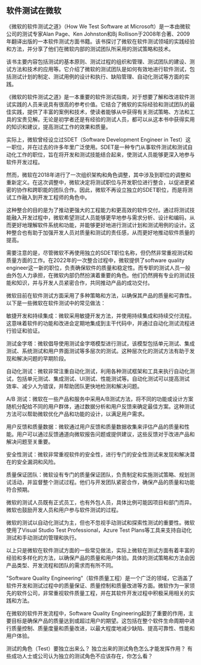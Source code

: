 ## 软件测试在微软

《微软的软件测试之道》（How We Test Software at Microsoft）是一本由微软公司的测试专家Alan Page、Ken Johnston和Bj Rollison于2008年合著、2009年翻译出版的一本软件测试方面书籍。该书探讨了微软在软件测试领域的实践经验和方法，并分享了他们在微软内部的测试团队所采用的测试策略和技术。

该书主要内容包括测试的基本原则、测试过程的组织和管理、测试团队的建设、测试方法和技术的应用等。它介绍了微软的测试团队是如何有效地进行软件测试，包括测试计划的制定、测试用例的设计和执行、缺陷管理、自动化测试等方面的实践。

《微软的软件测试之道》是一本重要的软件测试指南，对于想要了解和改进软件测试实践的人员来说具有很高的参考价值。它结合了微软的实际经验和测试团队的最佳实践，提供了丰富的案例和技术，使读者能够从中获得有关测试策略、方法和工具的宝贵见解。无论是初学者还是有经验的测试人员，都可以从这本书中获得实用的知识和建议，提高测试工作的效果和质量。

实际上，微软曾经设立过SDET（Software Development Engineer in Test）这一职位，并在过去的许多年里广泛使用。SDET是一种专门从事软件测试和测试自动化工作的职位，旨在将开发和测试技能结合起来，使测试人员能够更深入地参与软件开发过程。

然而，微软在2018年进行了一次组织架构和角色调整，其中涉及到职位的调整和重新定义。在这次调整中，微软决定将测试职位与开发职位进行整合，以促进更紧密的协作和跨职能的团队合作。因此，微软不再设立独立的SDET职位，而是将测试工作融入到开发工程师的角色中。

这种整合的目的是为了推动更强大的工程能力和更高效的软件交付。通过将测试技能融入开发过程中，微软希望测试人员能够更早地参与需求分析、设计和编码，从而更好地理解软件系统和功能，并能够更好地进行测试计划和测试用例的设计。这种整合也有助于加强开发人员对质量和测试的责任感，从而更好地推动软件质量的提高。

需要注意的是，尽管微软不再使用独立的SDET职位名称，但仍然非常重视测试和质量方面的工作。在2022年的一次整合过程中，微软提供了software quality engineer这一新的职位，负责确保软件的质量和稳定性。而专职的测试人员一般由外包人力承担，在微软内部仍然扮演着重要的角色。他们仍然拥有专业的测试技能和知识，并与开发人员紧密合作，共同推动产品的成功交付。

微软目前在软件测试方面采用了多种策略和方法，以确保其产品的质量和可靠性。以下是一些微软在软件测试中的常见做法：

敏捷开发和持续集成：微软采用敏捷开发方法，并使用持续集成和持续交付流程。这意味着软件的功能和改进会定期地集成到主干代码中，并通过自动化测试流程进行验证和验证。

测试金字塔：微软倡导使用测试金字塔模型进行测试，该模型包括单元测试、集成测试、系统测试和用户界面测试等多层次的测试。这种层次化的测试方法有助于发现和解决问题的早期阶段。

自动化测试：微软非常注重自动化测试，利用各种测试框架和工具来执行自动化测试，包括单元测试、集成测试、UI测试、性能测试等。自动化测试可以提高测试效率、减少人为错误，并帮助团队更快地检测和解决问题。

A/B 测试：微软在一些产品和服务中采用A/B测试方法，将不同的功能或设计方案随机分配给不同的用户群体，通过数据分析和用户反馈来确定最佳方案。这种测试方法可以帮助微软优化产品和功能的设计，以满足用户需求。

用户反馈和质量数据：微软通过用户反馈和质量数据收集来评估产品的质量和性能。用户可以通过反馈通道向微软报告问题或提供建议，这些反馈对于改进产品和解决问题至关重要。

安全性测试：微软非常重视软件的安全性，进行专门的安全性测试来发现和解决潜在的安全漏洞和风险。

质量保证团队：微软设有专门的质量保证团队，负责制定和实施测试策略、规划测试活动，并监督整个测试过程。他们与开发团队紧密合作，确保产品的质量和功能符合预期。

微软的测试人员既有正式员工，也有外包人员，具体比例可能因项目和部门而异。微软也鼓励开发人员和用户参与软件测试的过程。

微软的测试以自动化测试为主，但也不忽视手动测试和探索性测试的重要性。微软使用了Visual Studio Test Professional，Azure Test Plans等工具来支持自动化测试和手动测试的管理和执行。

以上只是微软在软件测试方面的一些常见做法，实际上微软在测试方面有着丰富的经验和多样化的方法，以确保产品的质量和用户体验。具体的测试策略和方法会因产品类型、开发流程和团队的需求而有所不同。

"Software Quality Engineering"（软件质量工程）是一个广泛的领域，它涵盖了软件开发和测试过程中的质量保证、质量控制和质量改进等方面。微软作为一家领先的软件公司，非常重视软件质量工程，并在其软件开发过程中积极采用相关的实践和方法。

在微软的软件开发流程中，Software Quality Engineering起到了重要的作用，主要目标是确保产品的质量达到或超过用户的期望。这包括在整个软件生命周期中进行质量控制、质量度量和质量改进，以最大程度地减少缺陷、提高可靠性、性能和用户体验。

测试的角色（Test）要独立出来么？ 
独立出来的测试角色怎么才能发挥作用？ 
有些成功人士或公司认为独立的测试角色不应该存在，你怎么看？
